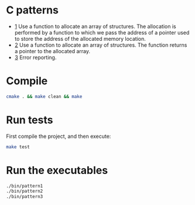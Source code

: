 # C patterns

* [1](src/pattern1.c) Use a function to allocate an array of structures. The allocation is performed by a
  function to which we pass the address of a pointer used to store the address of the
  allocated memory location.
* [2](src/pattern2.c) Use a function to allocate an array of structures. The function returns a pointer to the 
  allocated array.
* [3](src/pattern3.c) Error reporting.

# Compile

```bash
cmake . && make clean && make
```

# Run tests

First compile the project, and then execute:

```bash
make test
```

# Run the executables

```bash
./bin/pattern1
./bin/pattern2
./bin/pattern3
```
